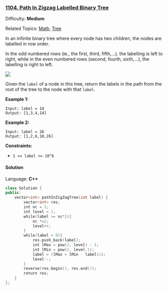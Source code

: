 ### [1104\. Path In Zigzag Labelled Binary Tree](https://leetcode.com/problems/path-in-zigzag-labelled-binary-tree/)

Difficulty: **Medium**

Related Topics: [Math](https://leetcode.com/tag/math/), [Tree](https://leetcode.com/tag/tree/)

In an infinite binary tree where every node has two children, the nodes are labelled in row order.

In the odd numbered rows (ie., the first, third, fifth,...), the labelling is left to right, while in the even numbered rows (second, fourth, sixth,...), the labelling is right to left.

![](https://assets.leetcode.com/uploads/2019/06/24/tree.png)

Given the `label` of a node in this tree, return the labels in the path from the root of the tree to the node with that `label`.

**Example 1:**

```
Input: label = 14
Output: [1,3,4,14]
```

**Example 2:**

```
Input: label = 26
Output: [1,2,6,10,26]
```

**Constraints:**

- `1 <= label <= 10^6`

#### Solution

Language: **C++**

```c++
class Solution {
public:
    vector<int> pathInZigZagTree(int label) {
        vector<int> res;
        int nc = 1;
        int level = 1;
        while(label >= nc*2){
            nc *=2;
            level++;
        }
        while(label > 0){
            res.push_back(label);
            int lMax = pow(2, level) - 1;
            int lMin = pow(2, level-1);
            label = (lMax + lMin - label)/2;
            level--;
        }
        reverse(res.begin(), res.end());
        return res;
    }
};
```
